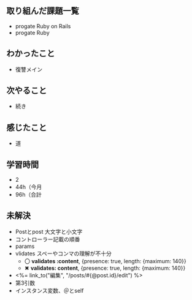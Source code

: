 ## 取り組んだ課題一覧
- progate Ruby on Rails
- progate Ruby
## わかったこと
- 復讐メイン
## 次やること
- 続き
## 感じたこと
- 道
## 学習時間
- 2
- 44h（今月
- 96h（合計

## 未解決
- Postとpost 大文字と小文字
- コントローラー記載の順番
- params
- vlidates スペーやコンマの理解が不十分
  - 〇 **validates :content**, {presence: true, length: {maximum: 140}}
  - ✖ **validates: content**, {presence: true, length: {maximum: 140}}
- <%= link_to("編集", "/posts/#{@post.id}/edit") %>
- 第3引数
- インスタンス変数、＠とself
